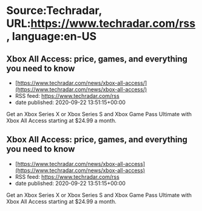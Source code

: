 # Source:Techradar, URL:https://www.techradar.com/rss, language:en-US

## Xbox All Access: price, games, and everything you need to know
 - [https://www.techradar.com/news/xbox-all-access/](https://www.techradar.com/news/xbox-all-access/)
 - RSS feed: https://www.techradar.com/rss
 - date published: 2020-09-22 13:51:15+00:00

Get an Xbox Series X or Xbox Series S and Xbox Game Pass Ultimate with Xbox All Access starting at $24.99 a month.

## Xbox All Access: price, games, and everything you need to know
 - [https://www.techradar.com/news/xbox-all-access](https://www.techradar.com/news/xbox-all-access)
 - RSS feed: https://www.techradar.com/rss
 - date published: 2020-09-22 13:51:15+00:00

Get an Xbox Series X or Xbox Series S and Xbox Game Pass Ultimate with Xbox All Access starting at $24.99 a month.

